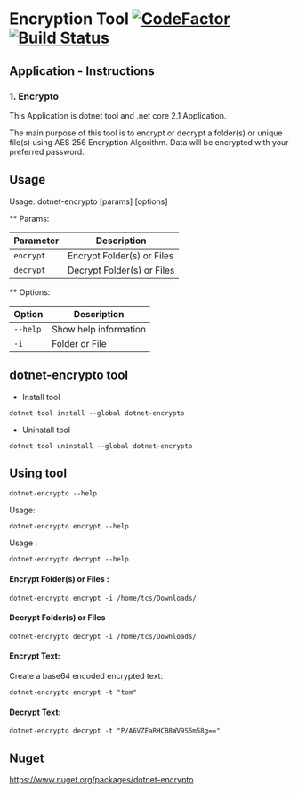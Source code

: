 # Encryption Tool [![CodeFactor](https://www.codefactor.io/repository/github/tomchavakis/encrypto/badge)](https://www.codefactor.io/repository/github/tomchavakis/encrypto/overview/develop) [![Build Status](https://travis-ci.com/tomchavakis/encrypto.svg?branch=develop)](https://travis-ci.com/tomchavakis/encrypto.svg?branch=develop)

## Application - Instructions

### 1. Encrypto

This Application is dotnet tool and .net core 2.1 Application.

The main purpose of this tool is to encrypt or decrypt a folder(s) or unique file(s) using AES 256 Encryption Algorithm.
Data will be encrypted with your preferred password.

## Usage

Usage: dotnet-encrypto [params] [options]

** Params:

| Parameter | Description |
|------|-------------|
| `encrypt` | Encrypt Folder(s) or Files |
| `decrypt` | Decrypt Folder(s) or Files |

** Options:

| Option | Description |
|------|-------------|
| `--help` | Show help information |
| `-i` | Folder or File |

## dotnet-encrypto tool

* Install tool

`dotnet tool install --global dotnet-encrypto`

* Uninstall tool

`dotnet tool uninstall --global dotnet-encrypto`

## Using tool

`dotnet-encrypto --help`

Usage:

`dotnet-encrypto encrypt --help`

Usage :

`dotnet-encrypto decrypt --help`

#### Encrypt Folder(s) or Files :

`dotnet-encrypto encrypt -i /home/tcs/Downloads/`

#### Decrypt Folder(s) or Files

`dotnet-encrypto decrypt -i /home/tcs/Downloads/`

#### Encrypt Text:

Create a base64 encoded encrypted text:

`dotnet-encrypto encrypt -t "tom"`

#### Decrypt Text:

`dotnet-encrypto decrypt -t "P/A6VZEaRHCB8WV9S5m58g=="`

## Nuget

https://www.nuget.org/packages/dotnet-encrypto

